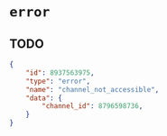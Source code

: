 # `error`

## TODO

```json
{
    "id": 8937563975,
    "type": "error",
    "name": "channel_not_accessible",
    "data": {
        "channel_id": 8796598736,
    }
}
```

